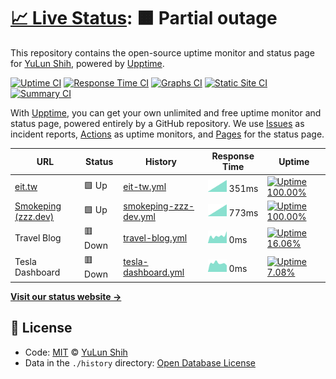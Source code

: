 # [📈 Live Status](https://up.zzz.dev): <!--live status--> **🟧 Partial outage**

This repository contains the open-source uptime monitor and status page for [YuLun Shih](http://yulun.me), powered by [Upptime](https://github.com/upptime/upptime).

[![Uptime CI](https://github.com/koj-co/upptime/workflows/Uptime%20CI/badge.svg)](https://github.com/koj-co/upptime/actions?query=workflow%3A%22Uptime+CI%22)
[![Response Time CI](https://github.com/koj-co/upptime/workflows/Response%20Time%20CI/badge.svg)](https://github.com/koj-co/upptime/actions?query=workflow%3A%22Response+Time+CI%22)
[![Graphs CI](https://github.com/koj-co/upptime/workflows/Graphs%20CI/badge.svg)](https://github.com/koj-co/upptime/actions?query=workflow%3A%22Graphs+CI%22)
[![Static Site CI](https://github.com/koj-co/upptime/workflows/Static%20Site%20CI/badge.svg)](https://github.com/koj-co/upptime/actions?query=workflow%3A%22Static+Site+CI%22)
[![Summary CI](https://github.com/koj-co/upptime/workflows/Summary%20CI/badge.svg)](https://github.com/koj-co/upptime/actions?query=workflow%3A%22Summary+CI%22)

With [Upptime](https://upptime.js.org), you can get your own unlimited and free uptime monitor and status page, powered entirely by a GitHub repository. We use [Issues](https://github.com/imZack/up.zzz.dev/issues) as incident reports, [Actions](https://github.com/imZack/up.zzz.dev/actions) as uptime monitors, and [Pages](https://up.zzz.dev) for the status page.

<!--start: status pages-->
<!-- This summary is generated by Upptime (https://github.com/upptime/upptime) -->
<!-- Do not edit this manually, your changes will be overwritten -->

| URL                                                         | Status  | History                                                                                                    | Response Time                                                                          | Uptime                                                                                                                                                                                                                |
| ----------------------------------------------------------- | ------- | ---------------------------------------------------------------------------------------------------------- | -------------------------------------------------------------------------------------- | --------------------------------------------------------------------------------------------------------------------------------------------------------------------------------------------------------------------- |
| [eit.tw](https://eit.tw)                                    | 🟩 Up   | [eit-tw.yml](https://github.com/imZack/up.zzz.dev/commits/master/history/eit-tw.yml)                       | <img alt="Response time graph" src="./graphs/eit-tw.png" height="20"> 351ms            | [![Uptime 100.00%](https://img.shields.io/endpoint?url=https%3A%2F%2Fraw.githubusercontent.com%2FimZack%2Fup.zzz.dev%2Fmaster%2Fapi%2Feit-tw%2Fuptime.json)](https://up.zzz.dev/history/eit-tw)                       |
| [Smokeping (zzz.dev)](https://smokeping.zzz.dev/smokeping/) | 🟩 Up   | [smokeping-zzz-dev.yml](https://github.com/imZack/up.zzz.dev/commits/master/history/smokeping-zzz-dev.yml) | <img alt="Response time graph" src="./graphs/smokeping-zzz-dev.png" height="20"> 773ms | [![Uptime 100.00%](https://img.shields.io/endpoint?url=https%3A%2F%2Fraw.githubusercontent.com%2FimZack%2Fup.zzz.dev%2Fmaster%2Fapi%2Fsmokeping-zzz-dev%2Fuptime.json)](https://up.zzz.dev/history/smokeping-zzz-dev) |
| Travel Blog                                                 | 🟥 Down | [travel-blog.yml](https://github.com/imZack/up.zzz.dev/commits/master/history/travel-blog.yml)             | <img alt="Response time graph" src="./graphs/travel-blog.png" height="20"> 0ms         | [![Uptime 16.06%](https://img.shields.io/endpoint?url=https%3A%2F%2Fraw.githubusercontent.com%2FimZack%2Fup.zzz.dev%2Fmaster%2Fapi%2Ftravel-blog%2Fuptime.json)](https://up.zzz.dev/history/travel-blog)              |
| Tesla Dashboard                                             | 🟥 Down | [tesla-dashboard.yml](https://github.com/imZack/up.zzz.dev/commits/master/history/tesla-dashboard.yml)     | <img alt="Response time graph" src="./graphs/tesla-dashboard.png" height="20"> 0ms     | [![Uptime 7.08%](https://img.shields.io/endpoint?url=https%3A%2F%2Fraw.githubusercontent.com%2FimZack%2Fup.zzz.dev%2Fmaster%2Fapi%2Ftesla-dashboard%2Fuptime.json)](https://up.zzz.dev/history/tesla-dashboard)       |

<!--end: status pages-->

[**Visit our status website →**](https://up.zzz.dev)

## 📄 License

- Code: [MIT](./LICENSE) © [YuLun Shih](http://yulun.me)
- Data in the `./history` directory: [Open Database License](https://opendatacommons.org/licenses/odbl/1-0/)
